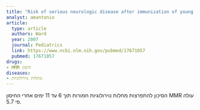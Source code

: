 ```yaml
---
title: "Risk of serious neurologic disease after immunization of young children in Britain and Ireland"
analyst: amantonio
article:
  type: article
  authors: Ward
  year: 2007
  journal: Pediatrics
  link: https://www.ncbi.nlm.nih.gov/pubmed/17671057
  pubmed: 17671057
drugs:
- MMR חיסון
diseases:
- מחלות נוירולוגיות
---
```


הסיכון להתפרצות מחלות נוירולוגיות חמורות תוך 6 עד 11 ימים אחרי החיסון MMR עולה פי 5.7.
